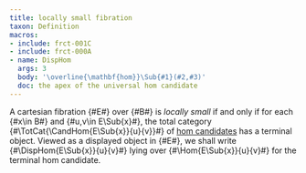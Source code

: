 ```yaml
---
title: locally small fibration
taxon: Definition
macros:
- include: frct-001C
- include: frct-000A
- name: DispHom
  args: 3
  body: '\overline{\mathbf{hom}}\Sub{#1}(#2,#3)'
  doc: the apex of the universal hom candidate
---
```


A cartesian fibration {#E#} over {#B#} is *locally small* if and only if for
each {#x\in B#} and {#u,v\in E\Sub{x}#}, the total category {#\TotCat{\CandHom{E\Sub{x}}{u}{v}}#} of [hom candidates](frct-001C)
has a terminal object. Viewed as a displayed object in {#E#}, we shall write {#\DispHom{E\Sub{x}}{u}{v}#} lying over {#\Hom{E\Sub{x}}{u}{v}#} for the terminal hom candidate.
